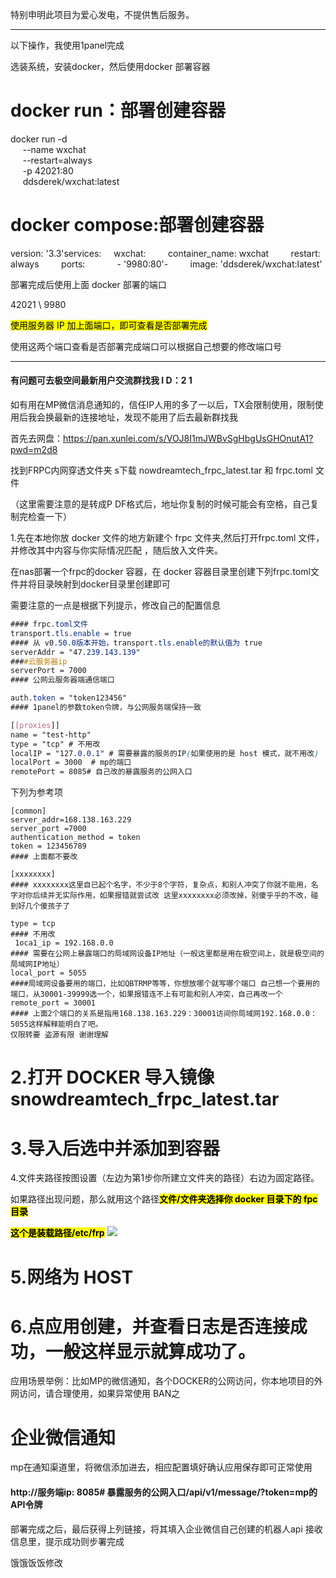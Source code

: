 特别申明此项⽬为爱心发电，不提供售后服务。

* * *

以下操作，我使用1panel完成

选装系统，安装docker，然后使用docker 部署容器

# docker run：部署创建容器
docker run -d \
     --name wxchat \
     --restart=always \
     -p 42021:80 \
     ddsderek/wxchat:latest

# docker compose:部署创建容器

version: '3.3'services:
    wxchat:
        container_name: wxchat
        restart: always
        ports:
            - '9980:80'-
        image: 'ddsderek/wxchat:latest'

部署完成后使用上面 docker 部署的端口     

42021 \ 9980

<mark>使用服务器 IP 加上面端口，即可查看是否部署完成</mark>

使用这两个端口查看是否部署完成端口可以根据自己想要的修改端口号

* * *

#### 有问题可去极空间最新⽤户交流群找我 I D：2 1

如有用在MP微信消息通知的，信任IP人用的多了一以后，TX会限制使用，限制使用后我会换最新的连接地址，发现不能用了后去最新群找我

首先去网盘：https://pan.xunlei.com/s/VOJ8I1mJWBvSgHbgUsGHOnutA1?pwd=m2d8

找到FRPC内⽹穿透⽂件夹 s下载 nowdreamtech_frpc_latest.tar 和 frpc.toml 文件

（这⾥需要注意的是转成P DF格式后，地址你复制的时候可能会有空格，⾃⼰复制完检查⼀下）

1.先在本地你放 docker 文件的地方新建个 frpc 文件夹,然后打开frpc.toml 文件，并修改其中内容与你实际情况匹配 ，随后放⼊⽂件夹。

在nas部署一个frpc的docker 容器，在 docker 容器目录里创建下列frpc.toml文件并将目录映射到docker目录里创建即可

需要注意的一点是根据下列提示，修改自己的配置信息
~~~css
#### frpc.toml文件
transport.tls.enable = true 
#### 从 v0.50.0版本开始，transport.tls.enable的默认值为 true
serverAddr = "47.239.143.139" 
####云服务器ip
serverPort = 7000 
#### 公网云服务器端通信端口

auth.token = "token123456" 
#### 1panel的参数token令牌，与公网服务端保持一致

[[proxies]]
name = "test-http"
type = "tcp" # 不用改
localIP = "127.0.0.1" # 需要暴露的服务的IP(如果使用的是 host 模式，就不用改)
localPort = 3000  # mp的端口
remotePort = 8085# 自己改的暴露服务的公网入口
~~~
下列为参考项
~~~
[common]
server_addr=168.138.163.229
server_port =7000
authentication_method = token
token = 123456789
#### 上面都不要改 

[xxxxxxxx]
#### xxxxxxxx这里自已起个名字，不少于8个字符，复杂点，和别人冲突了你就不能用，名字对你后续并无实际作用，如果报错就尝试改 这里xxxxxxxx必须改掉，别傻乎乎的不改，碰到好几个傻孩子了

type = tcp
#### 不用改
 1oca1_ip = 192.168.0.0
#### 需要在公网上暴露端口的局域网设备IP地址（一般这里都是用在极空间上，就是极空间的局域网IP地址） 
local_port = 5055 
####局域网设备要用的端口，比如QBTRMP等等，你想放哪个就写哪个端口 自己想一个要用的端口，从30001-39999选一个，如果报错连不上有可能和别人冲突，自己再改一个 
remote_port = 30001 
#### 上面2个端口的关系是指用168.138.163.229：30001访间你局域网192.168.0.0：5055这样解释能明白了吧。
仅限转要 盗源有限 谢谢理解
~~~

# 2.打开 DOCKER 导入镜像 snowdreamtech_frpc_latest.tar
# 3.导入后选中并添加到容器
4.文件夹路径按图设置（左边为第1步你所建立文件夹的路径）右边为固定路径。

如果路径出现问题，那么就用这个路径<mark>**文件/文件夹选择你 docker 目录下的 fpc 目录**</mark>

<mark>**这个是装载路径/etc/frp**</mark>
![](https://pic2.ziyuan.wang/user/0w0/2025/02/Snipaste_2025-02-27_13-49-21_74eb9df9c57eb.png)
# 5.网络为 HOST
# 6.点应用创建，并查看日志是否连接成功，一般这样显示就算成功了。
应⽤场景举例：⽐如MP的微信通知，各个DOCKER的公⽹访问，你本地项⽬的外⽹访问，请合理使⽤，如果异常使⽤ BAN之

# **企业微信通知**

mp在通知渠道里，将微信添加进去，相应配置填好确认应用保存即可正常使用

#### http://服务端ip: 8085# 暴露服务的公网入口/api/v1/message/?token=mp的API令牌

部署完成之后，最后获得上列链接，将其填入企业微信自己创建的机器人api 接收信息里，提示成功则步署完成 

饿饿饭饭修改











